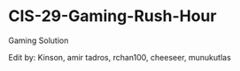 # CIS-29-Gaming-Rush-Hour
Gaming Solution


Edit by: Kinson, amir tadros, rchan100, cheeseer, munukutlas
